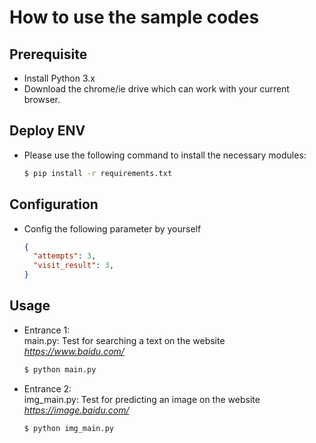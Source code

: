 # How to use the sample codes

## Prerequisite
* Install Python 3.x
* Download the chrome/ie drive which can work with your current browser.

## Deploy ENV

* Please use the following command to install the necessary modules:
  
  ```cmd
  $ pip install -r requirements.txt
  ```

## Configuration

* Config the following parameter by yourself
  
  ```json
  {
    "attempts": 3, 
    "visit_result": 3,
  }
  ```

## Usage

* Entrance 1:  
  main.py: Test for searching a text on the website *https://www.baidu.com/*

  ```cmd
  $ python main.py
  ```

* Entrance 2:  
  img_main.py: Test for predicting an image on the website *https://image.baidu.com/*

  ```
  $ python img_main.py
  ```